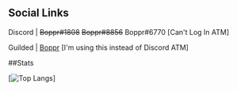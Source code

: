 ## Social Links
Discord | ~~Boppr#1808~~ ~~Boppr#8856~~ Boppr#6770 [Can't Log In ATM]

Guilded | [Boppr](https://www.guilded.gg/boppr) [I'm using this instead of Discord ATM]

##Stats

[![Top Langs](https://github-readme-stats.vercel.app/api/top-langs/?username=realboppr&layout=compact)]
